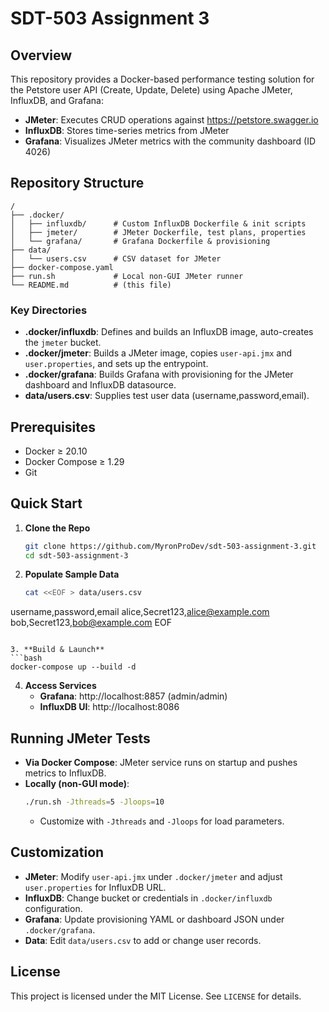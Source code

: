 # SDT-503 Assignment 3

## Overview
This repository provides a Docker-based performance testing solution for the Petstore user API (Create, Update, Delete) using Apache JMeter, InfluxDB, and Grafana:

- **JMeter**: Executes CRUD operations against https://petstore.swagger.io
- **InfluxDB**: Stores time-series metrics from JMeter
- **Grafana**: Visualizes JMeter metrics with the community dashboard (ID 4026)

## Repository Structure
```
/
├── .docker/
│   ├── influxdb/      # Custom InfluxDB Dockerfile & init scripts
│   ├── jmeter/        # JMeter Dockerfile, test plans, properties
│   └── grafana/       # Grafana Dockerfile & provisioning
├── data/
│   └── users.csv      # CSV dataset for JMeter
├── docker-compose.yaml
├── run.sh             # Local non-GUI JMeter runner
└── README.md          # (this file)
```

### Key Directories
- **.docker/influxdb**: Defines and builds an InfluxDB image, auto-creates the `jmeter` bucket.
- **.docker/jmeter**: Builds a JMeter image, copies `user-api.jmx` and `user.properties`, and sets up the entrypoint.
- **.docker/grafana**: Builds Grafana with provisioning for the JMeter dashboard and InfluxDB datasource.
- **data/users.csv**: Supplies test user data (username,password,email).

## Prerequisites
- Docker ≥ 20.10
- Docker Compose ≥ 1.29
- Git

## Quick Start
1. **Clone the Repo**
   ```bash
   git clone https://github.com/MyronProDev/sdt-503-assignment-3.git
   cd sdt-503-assignment-3
   ```

2. **Populate Sample Data**
   ```bash
   cat <<EOF > data/users.csv
username,password,email
alice,Secret123,alice@example.com
bob,Secret123,bob@example.com
EOF
   ```

3. **Build & Launch**
   ```bash
   docker-compose up --build -d
   ```

4. **Access Services**
    - **Grafana**: http://localhost:8857  (admin/admin)
    - **InfluxDB UI**: http://localhost:8086

## Running JMeter Tests
- **Via Docker Compose**: JMeter service runs on startup and pushes metrics to InfluxDB.
- **Locally (non-GUI mode)**:
  ```bash
  ./run.sh -Jthreads=5 -Jloops=10
  ```
    - Customize with `-Jthreads` and `-Jloops` for load parameters.

## Customization
- **JMeter**: Modify `user-api.jmx` under `.docker/jmeter` and adjust `user.properties` for InfluxDB URL.
- **InfluxDB**: Change bucket or credentials in `.docker/influxdb` configuration.
- **Grafana**: Update provisioning YAML or dashboard JSON under `.docker/grafana`.
- **Data**: Edit `data/users.csv` to add or change user records.

## License
This project is licensed under the MIT License. See `LICENSE` for details.


